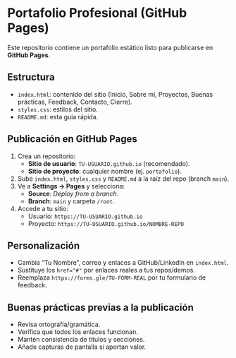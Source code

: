 # Portafolio Profesional (GitHub Pages)

Este repositorio contiene un portafolio estático listo para publicarse en **GitHub Pages**.

## Estructura
- `index.html`: contenido del sitio (Inicio, Sobre mí, Proyectos, Buenas prácticas, Feedback, Contacto, Cierre).
- `styles.css`: estilos del sitio.
- `README.md`: esta guía rápida.

## Publicación en GitHub Pages
1. Crea un repositorio:
   - **Sitio de usuario**: `TU-USUARIO.github.io` (recomendado).
   - **Sitio de proyecto**: cualquier nombre (ej. `portafolio`).
2. Sube `index.html`, `styles.css` y `README.md` a la raíz del repo (branch `main`).
3. Ve a **Settings → Pages** y selecciona:
   - **Source**: *Deploy from a branch*.
   - **Branch**: `main` y carpeta `/root`.
4. Accede a tu sitio:
   - Usuario: `https://TU-USUARIO.github.io`
   - Proyecto: `https://TU-USUARIO.github.io/NOMBRE-REPO`

## Personalización
- Cambia “Tu Nombre”, correo y enlaces a GitHub/LinkedIn en `index.html`.
- Sustituye los `href="#"` por enlaces reales a tus repos/demos.
- Reemplaza `https://forms.gle/TU-FORM-REAL` por tu formulario de feedback.

## Buenas prácticas previas a la publicación
- Revisa ortografía/gramática.
- Verifica que todos los enlaces funcionan.
- Mantén consistencia de títulos y secciones.
- Añade capturas de pantalla si aportan valor.
